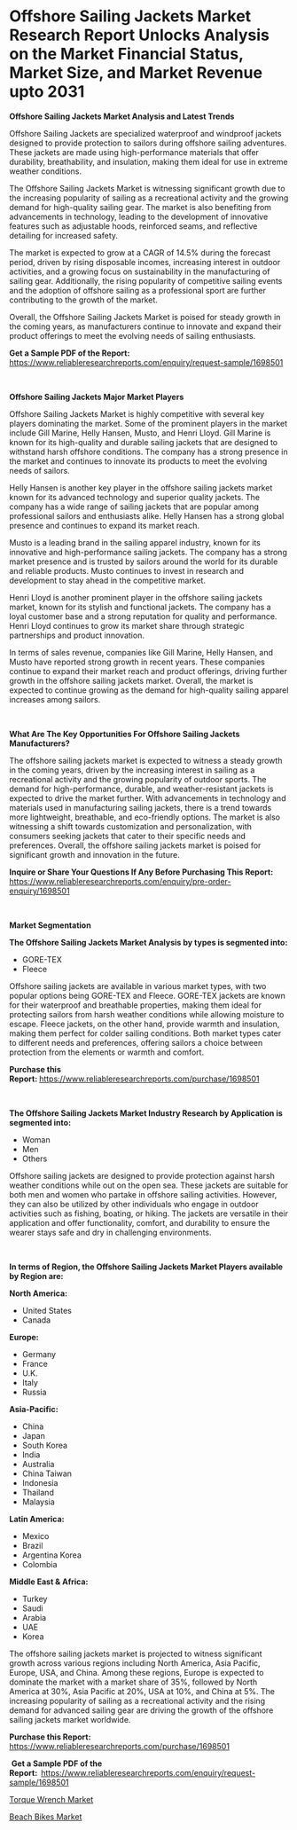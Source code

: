 <p><h1>Offshore Sailing Jackets Market Research Report Unlocks Analysis on the Market Financial Status, Market Size, and Market Revenue upto 2031</h1></p><p><strong>Offshore Sailing Jackets Market Analysis and Latest Trends</strong></p>
<p><p>Offshore Sailing Jackets are specialized waterproof and windproof jackets designed to provide protection to sailors during offshore sailing adventures. These jackets are made using high-performance materials that offer durability, breathability, and insulation, making them ideal for use in extreme weather conditions.</p><p>The Offshore Sailing Jackets Market is witnessing significant growth due to the increasing popularity of sailing as a recreational activity and the growing demand for high-quality sailing gear. The market is also benefiting from advancements in technology, leading to the development of innovative features such as adjustable hoods, reinforced seams, and reflective detailing for increased safety.</p><p>The market is expected to grow at a CAGR of 14.5% during the forecast period, driven by rising disposable incomes, increasing interest in outdoor activities, and a growing focus on sustainability in the manufacturing of sailing gear. Additionally, the rising popularity of competitive sailing events and the adoption of offshore sailing as a professional sport are further contributing to the growth of the market.</p><p>Overall, the Offshore Sailing Jackets Market is poised for steady growth in the coming years, as manufacturers continue to innovate and expand their product offerings to meet the evolving needs of sailing enthusiasts.</p></p>
<p><strong>Get a Sample PDF of the Report:&nbsp;</strong> <a href="https://www.reliableresearchreports.com/enquiry/request-sample/1698501">https://www.reliableresearchreports.com/enquiry/request-sample/1698501</a></p>
<p>&nbsp;</p>
<p><strong>Offshore Sailing Jackets Major Market Players</strong></p>
<p><p>Offshore Sailing Jackets Market is highly competitive with several key players dominating the market. Some of the prominent players in the market include Gill Marine, Helly Hansen, Musto, and Henri Lloyd. Gill Marine is known for its high-quality and durable sailing jackets that are designed to withstand harsh offshore conditions. The company has a strong presence in the market and continues to innovate its products to meet the evolving needs of sailors.</p><p>Helly Hansen is another key player in the offshore sailing jackets market known for its advanced technology and superior quality jackets. The company has a wide range of sailing jackets that are popular among professional sailors and enthusiasts alike. Helly Hansen has a strong global presence and continues to expand its market reach.</p><p>Musto is a leading brand in the sailing apparel industry, known for its innovative and high-performance sailing jackets. The company has a strong market presence and is trusted by sailors around the world for its durable and reliable products. Musto continues to invest in research and development to stay ahead in the competitive market.</p><p>Henri Lloyd is another prominent player in the offshore sailing jackets market, known for its stylish and functional jackets. The company has a loyal customer base and a strong reputation for quality and performance. Henri Lloyd continues to grow its market share through strategic partnerships and product innovation.</p><p>In terms of sales revenue, companies like Gill Marine, Helly Hansen, and Musto have reported strong growth in recent years. These companies continue to expand their market reach and product offerings, driving further growth in the offshore sailing jackets market. Overall, the market is expected to continue growing as the demand for high-quality sailing apparel increases among sailors.</p></p>
<p>&nbsp;</p>
<p><strong>What Are The Key Opportunities For Offshore Sailing Jackets Manufacturers?</strong></p>
<p><p>The offshore sailing jackets market is expected to witness a steady growth in the coming years, driven by the increasing interest in sailing as a recreational activity and the growing popularity of outdoor sports. The demand for high-performance, durable, and weather-resistant jackets is expected to drive the market further. With advancements in technology and materials used in manufacturing sailing jackets, there is a trend towards more lightweight, breathable, and eco-friendly options. The market is also witnessing a shift towards customization and personalization, with consumers seeking jackets that cater to their specific needs and preferences. Overall, the offshore sailing jackets market is poised for significant growth and innovation in the future.</p></p>
<p><strong>Inquire or Share Your Questions If Any Before Purchasing This Report:</strong> <a href="https://www.reliableresearchreports.com/enquiry/pre-order-enquiry/1698501">https://www.reliableresearchreports.com/enquiry/pre-order-enquiry/1698501</a></p>
<p>&nbsp;</p>
<p><strong>Market Segmentation</strong></p>
<p><strong>The Offshore Sailing Jackets Market Analysis by types is segmented into:</strong></p>
<p><ul><li>GORE-TEX</li><li>Fleece</li></ul></p>
<p><p>Offshore sailing jackets are available in various market types, with two popular options being GORE-TEX and Fleece. GORE-TEX jackets are known for their waterproof and breathable properties, making them ideal for protecting sailors from harsh weather conditions while allowing moisture to escape. Fleece jackets, on the other hand, provide warmth and insulation, making them perfect for colder sailing conditions. Both market types cater to different needs and preferences, offering sailors a choice between protection from the elements or warmth and comfort.</p></p>
<p><strong>Purchase this Report:&nbsp;</strong><a href="https://www.reliableresearchreports.com/purchase/1698501">https://www.reliableresearchreports.com/purchase/1698501</a></p>
<p>&nbsp;</p>
<p><strong>The Offshore Sailing Jackets Market Industry Research by Application is segmented into:</strong></p>
<p><ul><li>Woman</li><li>Men</li><li>Others</li></ul></p>
<p><p>Offshore sailing jackets are designed to provide protection against harsh weather conditions while out on the open sea. These jackets are suitable for both men and women who partake in offshore sailing activities. However, they can also be utilized by other individuals who engage in outdoor activities such as fishing, boating, or hiking. The jackets are versatile in their application and offer functionality, comfort, and durability to ensure the wearer stays safe and dry in challenging environments.</p></p>
<p>&nbsp;</p>
<p><strong>In terms of Region, the Offshore Sailing Jackets Market Players available by Region are:</strong></p>
<p>
    <p> <strong> North America: </strong>
        <ul>
            <li>United States</li>
            <li>Canada</li>
        </ul>
        </p> 
    <p> <strong> Europe: </strong>
        <ul>
            <li>Germany</li>
            <li>France</li>
            <li>U.K.</li>
            <li>Italy</li>
            <li>Russia</li>
        </ul>
        </p> 
    <p> <strong> Asia-Pacific: </strong>
        <ul>
            <li>China</li>
            <li>Japan</li>
            <li>South Korea</li>
            <li>India</li>
            <li>Australia</li>
            <li>China Taiwan</li>
            <li>Indonesia</li>
            <li>Thailand</li>
            <li>Malaysia</li>
        </ul>
        </p> 
    <p> <strong> Latin America: </strong>
        <ul>
            <li>Mexico</li>
            <li>Brazil</li>
            <li>Argentina Korea</li>
            <li>Colombia</li>
        </ul>
        </p> 
    <p> <strong> Middle East & Africa: </strong>
        <ul>
            <li>Turkey</li>
            <li>Saudi</li>
            <li>Arabia</li>
            <li>UAE</li>
            <li>Korea</li>
        </ul>
    </p>
    </p>
<p><p>The offshore sailing jackets market is projected to witness significant growth across various regions including North America, Asia Pacific, Europe, USA, and China. Among these regions, Europe is expected to dominate the market with a market share of 35%, followed by North America at 30%, Asia Pacific at 20%, USA at 10%, and China at 5%. The increasing popularity of sailing as a recreational activity and the rising demand for advanced sailing gear are driving the growth of the offshore sailing jackets market worldwide.</p></p>
<p><strong>Purchase this Report: </strong><a href="https://www.reliableresearchreports.com/purchase/1698501">https://www.reliableresearchreports.com/purchase/1698501</a></p>
<p>&nbsp;<strong>Get a Sample PDF of the Report:&nbsp;&nbsp;</strong><a href="https://www.reliableresearchreports.com/enquiry/request-sample/1698501">https://www.reliableresearchreports.com/enquiry/request-sample/1698501</a></p>
<p><strong></strong></p>
<p><p><a href="https://view.publitas.com/reportprime-1/torque-wrench-market-challenges-opportunities-and-growth-drivers-and-major-market-players-forecasted-for-period-from-2024-2031/">Torque Wrench Market</a></p><p><a href="https://invited-way-688.notion.site/Beach-Bikes-Market-Research-Report-Provides-Critical-Insights-that-can-help-Shape-Business-Developme-a4346f0909e64889b4012c2d6e683e44">Beach Bikes Market</a></p></p>